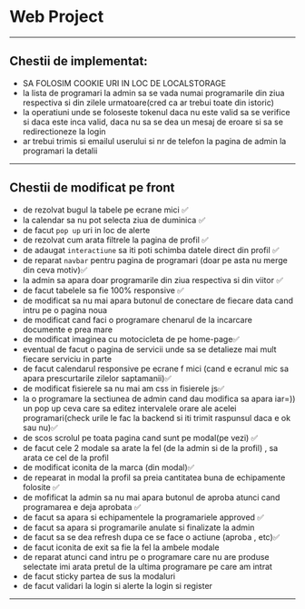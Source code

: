 # Web Project



--- 
## Chestii de implementat:

- SA FOLOSIM COOKIE URI IN LOC DE LOCALSTORAGE 
- la lista de programari la admin sa se vada numai programarile din ziua respectiva si din zilele urmatoare(cred ca ar trebui toate din istoric)
- la operatiuni unde se foloseste tokenul daca nu este valid sa se verifice si daca este inca valid, daca nu sa se dea un mesaj de eroare si sa se redirectioneze la login
- ar trebui trimis si emailul userului si nr de telefon la pagina de admin la programari la detalii
---

## Chestii de modificat pe front
- de rezolvat bugul la tabele pe ecrane mici ✅
- la calendar sa nu pot selecta ziua de duminica ✅
- de facut `pop up` uri in loc de alerte
- de rezolvat cum arata filtrele la pagina de profil ✅
- de adaugat `interactiune` sa iti poti schimba datele direct din profil ✅
- de reparat `navbar` pentru pagina de programari (doar pe asta nu merge din ceva motiv)✅
- la admin sa apara doar programarile din ziua respectiva si din viitor ✅
- de facut tabelele sa fie 100% responsive ✅
- de modificat sa nu mai apara butonul de conectare de fiecare data cand intru pe o pagina noua
- de modificat cand faci o programare chenarul de la incarcare documente e prea mare
- de modificat imaginea cu motocicleta de pe home-page✅
- eventual de facut o pagina de servicii unde sa se detalieze mai mult fiecare serviciu in parte
- de facut calendarul responsive pe ecrane f mici (cand e ecranul mic sa apara prescurtarile zilelor saptamanii)✅
- de modificat fisierele sa nu mai am css in fisierele js✅
- la o programare la sectiunea de admin cand dau modifica sa apara iar=)) un pop up ceva care sa editez intervalele orare ale acelei programari(check urile le fac la backend si iti trimit raspunsul daca e ok sau nu)✅
- de scos scrolul pe toata pagina cand sunt pe modal(pe vezi) ✅
- de facut cele 2 modale sa arate la fel (de la admin si de la profil) , sa arata ce cel de la profil
- de modificat iconita de la marca (din modal)✅
- de repearat in modal la profil sa preia cantitatea buna de echipamente folosite ✅
- de mofificat la admin sa nu mai apara butonul de aproba atunci cand programarea e deja aprobata ✅
- de facut sa apara si echipamentele la programariele approved ✅
- de facut sa apara si programarile anulate si finalizate la admin
- de facut sa se dea refresh dupa ce se face o actiune (aproba , etc)✅
- de facut iconita de exit sa fie la fel la ambele modale 
- de reparat atunci cand intru pe o programare care nu are produse selectate imi arata pretul de la ultima programare pe care am intrat
- de facut sticky partea de sus la modaluri 
- de facut validari la login si alerte la login si register




****

[//]: # ()
[//]: # (## Service Scheduler README)

[//]: # ()
[//]: # (Acest document prezintă lista paginilor HTML necesare pentru aplicația online de management al programărilor și gestiune)

[//]: # (a service-ului de motociclete, biciclete și trotinete.)

[//]: # ()
[//]: # (## 1. Pagini Publice &#40;Client&#41;)

[//]: # ()
[//]: # (* **index.html**)

[//]: # (  Pagina principală, prezintă descrierea serviciului și link către autentificare/înregistrare.)

[//]: # ()
[//]: # (* **register.html**)

[//]: # (  Formular de înregistrare pentru clienți &#40;nume, email, parolă, date de contact&#41;.)

[//]: # (* **login.html**)

[//]: # (  Formular de autentificare pentru clienți și administratori.)

[//]: # (* **calendar.html**)

[//]: # (  Vizualizare calendar cu zilele și orele disponibile pentru programări.)

[//]: # (* **appointment\_form.html**)

[//]: # (  Formular pentru solicitarea unei programări &#40;selectare dată/oră, descriere problemă, atașare imagini/video&#41;.)

[//]: # (* **appointment\_success.html**)

[//]: # (  Mesaj de confirmare că programarea a fost înregistrată cu succes.)

[//]: # (* **appointment\_error.html**)

[//]: # (  Afișează erori în cazul în care solicitarea de programare nu a fost validă.)

[//]: # (## 2. Pagini Admin &#40;Administrator&#41;)

[//]: # (* **admin\_dashboard.html**)

[//]: # (  Panou de administrare cu statistici sumare &#40;număr programări, stocuri, comenzi în curs&#41;.)

[//]: # (* **admin\_appointments.html**)

[//]: # (  Listă cu toate programările primite &#40;filtrare după stare: pending, approved, rejected&#41;.)

[//]: # (* **admin\_appointment\_detail.html**)

[//]: # (  Detalii complete ale unei programări: date client, multimedia atașată, butoane Approve/Reject și câmpuri pentru)

[//]: # (  răspuns administrativ &#40;preț, garanție, mesaj respingere&#41;.)

[//]: # (* **admin\_inventory.html**)

[//]: # (  Listă și gestionare a pieselor în stoc: adăugare, actualizare cantități, ștergere.)

[//]: # (* **admin\_suppliers.html**)

[//]: # (  Listă furnizori și detalii de contact.)

[//]: # (* **admin\_order\_form.html**)

[//]: # (  Formular pentru plasare de comenzi către furnizori &#40;selectare furnizor, articole, cantități&#41;.)

[//]: # (* **admin\_orders.html**)

[//]: # (  Istoric comenzi către furnizori și stare &#40;pending, delivered, canceled&#41;.)

[//]: # (## 3. Pagini Import/Export)

[//]: # (* **import.html**)

[//]: # (  Upload CSV sau JSON pentru importul de date în sistem &#40;programări, stocuri, comenzi&#41;.)

[//]: # (* **export.html**)

[//]: # (  Alegerea formatului de export &#40;CSV, JSON, PDF&#41; și generarea fișierului pentru descărcare.)

[//]: # (## 4. Pagină de Simulare)

[//]: # (* **simulation.html**)

[//]: # (  Interfață pentru configurarea și rularea simulării activității service-ului pe perioade de timp &#40;lunar, anual&#41;: număr)

[//]: # (  programări generate, variație stocuri, comenzi automate.)

[//]: # (## 5. Pagini Comune)

[//]: # (* **header.html**)

[//]: # (  Fragment cu meniul de navigare &#40;inclus în toate paginile&#41;.)

[//]: # (* **footer.html**)

[//]: # (  Fragment cu informații de copyright și link-uri utile.)

[//]: # (* **styles.css**)

[//]: # (  Fișier global de stiluri.)

[//]: # (* **scripts.js**)

[//]: # (  Fișier global de scripturi JavaScript &#40;funcționalități comune, AJAX, validări&#41;.)

[//]: # (---)
